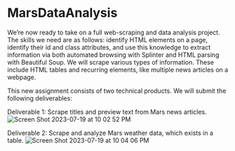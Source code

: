 # MarsDataAnalysis

We’re now ready to take on a full web-scraping and data analysis project. The skills we need are as follows: identify HTML elements on a page, identify their id and class attributes, and use this knowledge to extract information via both automated browsing with Splinter and HTML parsing with Beautiful Soup. We will scrape various types of information. These include HTML tables and recurring elements, like multiple news articles on a webpage.

This new assignment consists of two technical products. We will submit the following deliverables:


Deliverable 1: Scrape titles and preview text from Mars news articles.
![Screen Shot 2023-07-19 at 10 02 52 PM](https://github.com/kshirazi5/Mars-Challenge/assets/116853144/14452d46-de4f-4ce0-a075-9d5938857e25)


Deliverable 2: Scrape and analyze Mars weather data, which exists in a table.
![Screen Shot 2023-07-19 at 10 04 06 PM](https://github.com/kshirazi5/Mars-Challenge/assets/116853144/22bec260-c86a-46c2-bc20-3debecb37ad8)
